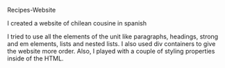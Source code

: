 Recipes-Website

I created a website of chilean cousine in spanish

I tried to use all the elements of the unit like paragraphs, headings, strong and em elements, lists and nested lists. 
I also used div containers to give the website more order. 
Also, I played with a couple of styling properties inside of the HTML.